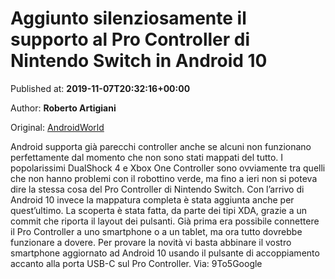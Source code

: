 
# Aggiunto silenziosamente il supporto al Pro Controller di Nintendo Switch in Android 10

Published at: **2019-11-07T20:32:16+00:00**

Author: **Roberto Artigiani**

Original: [AndroidWorld](https://www.androidworld.it/2019/11/07/aggiunto-silenziosamente-supporto-al-pro-controller-nintendo-switch-android-10-679540/)

Android supporta già parecchi controller anche se alcuni non funzionano perfettamente dal momento che non sono stati mappati del tutto. I popolarissimi DualShock 4 e Xbox One Controller sono ovviamente tra quelli che non hanno problemi con il robottino verde, ma fino a ieri non si poteva dire la stessa cosa del Pro Controller di Nintendo Switch.
Con l’arrivo di Android 10 invece la mappatura completa è stata aggiunta anche per quest’ultimo. La scoperta è stata fatta, da parte dei tipi XDA, grazie a un commit che riporta il layout dei pulsanti. Già prima era possibile connettere il Pro Controller a uno smartphone o a un tablet, ma ora tutto dovrebbe funzionare a dovere. Per provare la novità vi basta abbinare il vostro smartphone aggiornato ad Android 10 usando il pulsante di accoppiamento accanto alla porta USB-C sul Pro Controller.
Via: 9To5Google
